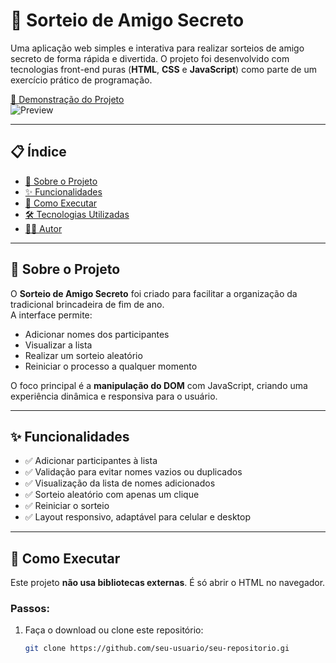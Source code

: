 # 🎁 Sorteio de Amigo Secreto

Uma aplicação web simples e interativa para realizar sorteios de amigo secreto de forma rápida e divertida. O projeto foi desenvolvido com tecnologias front-end puras (**HTML**, **CSS** e **JavaScript**) como parte de um exercício prático de programação.

[🔗 Demonstração do Projeto](https://postimg.cc/Pp8p0mWT)  
![Preview](https://i.postimg.cc/fL8ctCkt/2.png)

---

## 📋 Índice

- [📖 Sobre o Projeto](#-sobre-o-projeto)
- [✨ Funcionalidades](#-funcionalidades)
- [🚀 Como Executar](#-como-executar)
- [🛠️ Tecnologias Utilizadas](#️-tecnologias-utilizadas)
- [👨‍💻 Autor](#-autor)

---

## 📖 Sobre o Projeto

O **Sorteio de Amigo Secreto** foi criado para facilitar a organização da tradicional brincadeira de fim de ano.  
A interface permite:

- Adicionar nomes dos participantes
- Visualizar a lista
- Realizar um sorteio aleatório
- Reiniciar o processo a qualquer momento

O foco principal é a **manipulação do DOM** com JavaScript, criando uma experiência dinâmica e responsiva para o usuário.

---

## ✨ Funcionalidades

- ✅ Adicionar participantes à lista
- ✅ Validação para evitar nomes vazios ou duplicados
- ✅ Visualização da lista de nomes adicionados
- ✅ Sorteio aleatório com apenas um clique
- ✅ Reiniciar o sorteio
- ✅ Layout responsivo, adaptável para celular e desktop

---

## 🚀 Como Executar

Este projeto **não usa bibliotecas externas**. É só abrir o HTML no navegador.

### Passos:

1. Faça o download ou clone este repositório:
   ```bash
   git clone https://github.com/seu-usuario/seu-repositorio.gi
